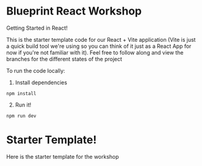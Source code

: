 # Blueprint React Workshop

Getting Started in React!

This is the starter template code for our React + Vite application (Vite is just a quick build tool we're using so you can think of it just as a React App for now if you're not familiar with it). Feel free to follow along and view the branches for the different states of the project

To run the code locally:
1. Install dependencies
```
npm install
```
2. Run it!
```
npm run dev
```

# Starter Template!

Here is the starter template for the workshop
